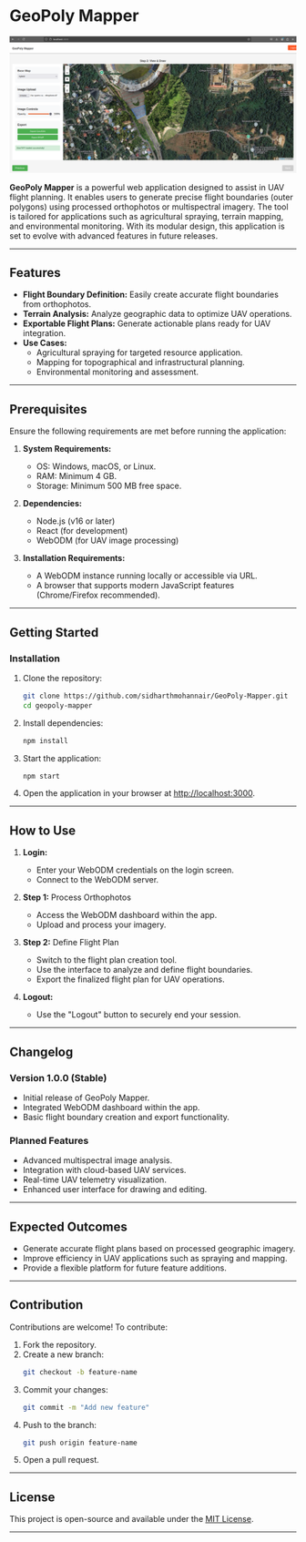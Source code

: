 # GeoPoly Mapper

![GeoPoly Mapper UI image](/images/GeoPoly_UI_2.png)

**GeoPoly Mapper** is a powerful web application designed to assist in UAV flight planning. It enables users to generate precise flight boundaries (outer polygons) using processed orthophotos or multispectral imagery. The tool is tailored for applications such as agricultural spraying, terrain mapping, and environmental monitoring. With its modular design, this application is set to evolve with advanced features in future releases.

---

## Features

- **Flight Boundary Definition:** Easily create accurate flight boundaries from orthophotos.
- **Terrain Analysis:** Analyze geographic data to optimize UAV operations.
- **Exportable Flight Plans:** Generate actionable plans ready for UAV integration.
- **Use Cases:**
  - Agricultural spraying for targeted resource application.
  - Mapping for topographical and infrastructural planning.
  - Environmental monitoring and assessment.

---

## Prerequisites

Ensure the following requirements are met before running the application:

1. **System Requirements:**
   - OS: Windows, macOS, or Linux.
   - RAM: Minimum 4 GB.
   - Storage: Minimum 500 MB free space.

2. **Dependencies:**
   - Node.js (v16 or later)
   - React (for development)
   - WebODM (for UAV image processing)

3. **Installation Requirements:**
   - A WebODM instance running locally or accessible via URL.
   - A browser that supports modern JavaScript features (Chrome/Firefox recommended).

---

## Getting Started

### Installation

1. Clone the repository:
   ```bash
   git clone https://github.com/sidharthmohannair/GeoPoly-Mapper.git
   cd geopoly-mapper
   ```

2. Install dependencies:
   ```bash
   npm install
   ```

3. Start the application:
   ```bash
   npm start
   ```

4. Open the application in your browser at [http://localhost:3000](http://localhost:3000).

---

## How to Use

1. **Login:**
   - Enter your WebODM credentials on the login screen.
   - Connect to the WebODM server.

2. **Step 1:** Process Orthophotos
   - Access the WebODM dashboard within the app.
   - Upload and process your imagery.

3. **Step 2:** Define Flight Plan
   - Switch to the flight plan creation tool.
   - Use the interface to analyze and define flight boundaries.
   - Export the finalized flight plan for UAV operations.

4. **Logout:**
   - Use the "Logout" button to securely end your session.

---

## Changelog

### Version 1.0.0 (Stable)
- Initial release of GeoPoly Mapper.
- Integrated WebODM dashboard within the app.
- Basic flight boundary creation and export functionality.

### Planned Features
- Advanced multispectral image analysis.
- Integration with cloud-based UAV services.
- Real-time UAV telemetry visualization.
- Enhanced user interface for drawing and editing.

---

## Expected Outcomes

- Generate accurate flight plans based on processed geographic imagery.
- Improve efficiency in UAV applications such as spraying and mapping.
- Provide a flexible platform for future feature additions.

---

## Contribution

Contributions are welcome! To contribute:
1. Fork the repository.
2. Create a new branch:
   ```bash
   git checkout -b feature-name
   ```
3. Commit your changes:
   ```bash
   git commit -m "Add new feature"
   ```
4. Push to the branch:
   ```bash
   git push origin feature-name
   ```
5. Open a pull request.

---

## License
This project is open-source and available under the [MIT License](/LICENSE).

---



